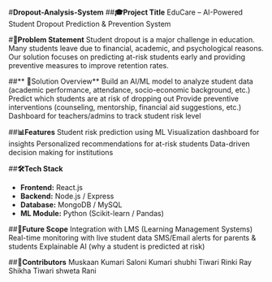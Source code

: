 #**Dropout-Analysis-System**
##**🎓Project Title**
EduCare – AI-Powered Student Dropout Prediction & Prevention System

#**📌Problem Statement**
Student dropout is a major challenge in education. Many students leave due to financial, academic, and psychological reasons. Our solution focuses on predicting at-risk students early and providing preventive measures to improve retention rates.

##** 🚀Solution Overview**
Build an AI/ML model to analyze student data (academic performance, attendance, socio-economic background, etc.)
Predict which students are at risk of dropping out
Provide preventive interventions (counseling, mentorship, financial aid suggestions, etc.)
Dashboard for teachers/admins to track student risk level

##**📊Features**
Student risk prediction using ML
Visualization dashboard for insights
Personalized recommendations for at-risk students
Data-driven decision making for institutions

##**🛠Tech Stack**
- **Frontend:** React.js  
- **Backend:** Node.js / Express  
- **Database:** MongoDB / MySQL  
- **ML Module:** Python (Scikit-learn / Pandas)

##**🤝Future Scope**
Integration with LMS (Learning Management Systems)
Real-time monitoring with live student data
SMS/Email alerts for parents & students
Explainable AI (why a student is predicted at risk)

##**👥Contributors**
Muskaan Kumari
Saloni Kumari
shubhi Tiwari
Rinki Ray
Shikha Tiwari
shweta Rani






